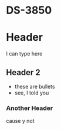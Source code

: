 # DS-3850

# Header
I can type here

## Header 2
- these are bullets
- see, I told you

### Another Header
cause y not